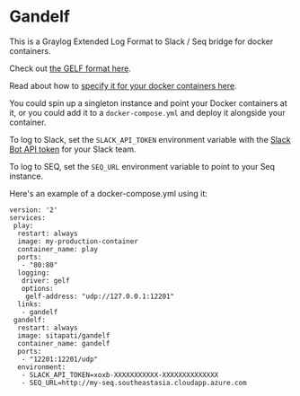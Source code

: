 # Gandelf

This is a Graylog Extended Log Format to Slack / Seq bridge for docker containers.

Check out [the GELF format here](http://docs.graylog.org/en/2.1/pages/gelf.html).

Read about how to [specify it for your docker containers here](https://docs.docker.com/engine/admin/logging/overview/#/gelf-options).

You could spin up a singleton instance and point your Docker containers at it, or you 
could add it to a `docker-compose.yml` and deploy it alongside your container.

To log to Slack, set the `SLACK_API_TOKEN` environment variable with the [Slack Bot API token](https://api.slack.com/bot-users) for your Slack team.

To log to SEQ, set the `SEQ_URL` environment variable to point to your Seq instance. 

Here's an example of a docker-compose.yml using it:

```
version: '2'
services:
 play:
  restart: always
  image: my-production-container
  container_name: play
  ports:
   - "80:80"
  logging:
   driver: gelf
   options:
    gelf-address: "udp://127.0.0.1:12201"
  links:
   - gandelf
 gandelf:
  restart: always
  image: sitapati/gandelf
  container_name: gandelf
  ports:
   - "12201:12201/udp"
  environment:
   - SLACK_API_TOKEN=xoxb-XXXXXXXXXXX-XXXXXXXXXXXXXX
   - SEQ_URL=http://my-seq.southeastasia.cloudapp.azure.com
   ```
